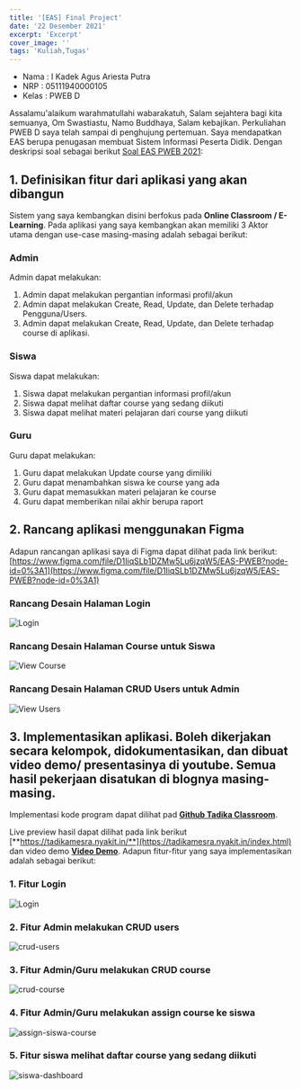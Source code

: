 ```yaml
---
title: '[EAS] Final Project'
date: '22 Desember 2021'
excerpt: 'Excerpt'
cover_image: ''
tags: 'Kuliah,Tugas'
---
```


- Nama : I Kadek Agus Ariesta Putra
- NRP : 05111940000105
- Kelas : PWEB D

Assalamu'alaikum warahmatullahi wabarakatuh, Salam sejahtera bagi kita semuanya, Om Swastiastu, Namo Buddhaya, Salam kebajikan. Perkuliahan PWEB D saya telah sampai di penghujung pertemuan. Saya mendapatkan EAS berupa penugasan membuat Sistem Informasi Peserta Didik. Dengan deskripsi soal sebagai berikut [Soal EAS PWEB 2021](http://fajarbaskoro.blogspot.com/2021/12/eas-pemrograman-web-2021.html?m=1):

## 1. Definisikan fitur dari aplikasi yang akan dibangun

Sistem yang saya kembangkan disini berfokus pada **Online Classroom / E-Learning**.
Pada aplikasi yang saya kembangkan akan memiliki 3 Aktor utama dengan use-case masing-masing adalah sebagai berikut:

### Admin
Admin dapat melakukan:

1. Admin dapat melakukan pergantian informasi profil/akun
2. Admin dapat melakukan Create, Read, Update, dan Delete terhadap Pengguna/Users.
3. Admin dapat melakukan Create, Read, Update, dan Delete terhadap course di aplikasi.

### Siswa
Siswa dapat melakukan:
1. Siswa dapat melakukan pergantian informasi profil/akun
2. Siswa dapat melihat daftar course yang sedang diikuti
3. Siswa dapat melihat materi pelajaran dari course yang diikuti

### Guru
Guru dapat melakukan:
1. Guru dapat melakukan Update course yang dimiliki
2. Guru dapat menambahkan siswa ke course yang ada
3. Guru dapat memasukkan materi pelajaran ke course
4. Guru dapat memberikan nilai akhir berupa raport

## 2. Rancang aplikasi menggunakan Figma

Adapun rancangan aplikasi saya di Figma dapat dilihat pada link berikut:
[https://www.figma.com/file/D1IiqSLb1DZMw5Lu6jzqW5/EAS-PWEB?node-id=0%3A1](https://www.figma.com/file/D1IiqSLb1DZMw5Lu6jzqW5/EAS-PWEB?node-id=0%3A1)

### Rancang Desain Halaman Login
![Login](/img/eas/login.jpg)

### Rancang Desain Halaman Course untuk Siswa
![View Course](/img/eas/view-course.jpg)

### Rancang Desain Halaman CRUD Users untuk Admin
![View Users](/img/eas/view-users.jpg)

## 3. Implementasikan aplikasi. Boleh dikerjakan secara kelompok, didokumentasikan, dan dibuat video demo/ presentasinya di youtube. Semua hasil pekerjaan disatukan di blognya masing-masing.

Implementasi kode program dapat dilihat pad [**Github Tadika Classroom**](https://github.com/ariestahrt/EAS-PWEB-Tadika-Classroom).

Live preview hasil dapat dilihat pada link berikut [**https://tadikamesra.nyakit.in/**](https://tadikamesra.nyakit.in/index.html) dan video demo [**Video Demo**](https://www.youtube.com/watch?v=57QMjyFfZLQ). Adapun fitur-fitur yang saya implementasikan adalah sebagai berikut:

### 1. Fitur Login
![Login](/img/eas/implementasi/login.png)

### 2. Fitur Admin melakukan CRUD users
![crud-users](/img/eas/implementasi/crud-users.png)

### 3. Fitur Admin/Guru melakukan CRUD course
![crud-course](/img/eas/implementasi/crud-course.png)

### 4. Fitur Admin/Guru melakukan assign course ke siswa
![assign-siswa-course](/img/eas/implementasi/assign-siswa-course.png)

### 5. Fitur siswa melihat daftar course yang sedang diikuti
![siswa-dashboard](/img/eas/implementasi/siswa-dashboard.png)
